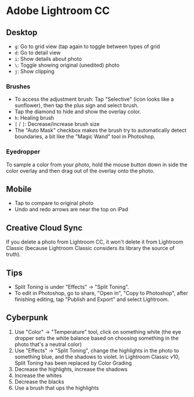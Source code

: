 # Adobe Lightroom CC

## Desktop

- `g`: Go to grid view (tap again to toggle between types of grid
- `d`: Go to detail view
- `i`: Show details about photo
- `\`: Toggle showing original (unedited) photo
- `j`: Show clipping

### Brushes

- To access the adjustment brush: Tap "Selective" (icon looks like a sunflower), then tap the plus sign and select brush.
- Tap the diamond to hide and show the overlay color.
- `h`: Healing brush
- `[` / `]`: Decrease/increase brush size
- The "Auto Mask" checkbox makes the brush try to automatically detect boundaries, a bit like the "Magic Wand" tool in Photoshop.

### Eyedropper

To sample a color from your photo, hold the mouse button down in side the color overlay and then drag out of the overlay onto the photo.

## Mobile

- Tap to compare to original photo
- Undo and redo arrows are near the top on iPad

## Creative Cloud Sync

If you delete a photo from Lightroom CC, it won't delete it from Lightroom Classic (because Lightroom Classic considers its library the source of truth).

## Tips

- Split Toning is under "Effects" -> "Split Toning".
- To edit in Photoshop, go to share, "Open In", "Copy to Photoshop", after finishing editing, tap "Publish and Export" and select Lightroom.

## Cyberpunk

1. Use "Color" -> "Temperature" tool, click on something white (the eye dropper sets the white balance based on choosing something in the photo that's a neutral color)
2. Use "Effects" -> "Split Toning", change the highlights in the photo to something blue, and the shadows to violet. In Lightroom Classic v10, Split Toning has been replaced by Color Grading
3. Decrease the highlights, increase the shadows
4. Increase the whites
5. Decrease the blacks
6. Use a brush that ups the highlights
